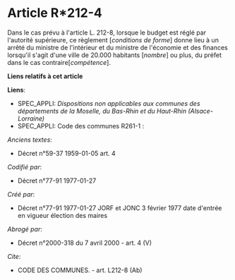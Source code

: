 # Article R*212-4

Dans le cas prévu à l'article L. 212-8, lorsque le budget est réglé par l'autorité supérieure, ce règlement [*conditions de
forme*] donne lieu à un arrêté du ministre de l'intérieur et du ministre de l'économie et des finances lorsqu'il s'agit d'une
ville de 20.000 habitants [*nombre*] ou plus, du préfet dans le cas contraire[*compétence*].

**Liens relatifs à cet article**

**Liens**:

  - SPEC_APPLI: *Dispositions non applicables aux communes des départements de la Moselle, du Bas-Rhin et du Haut-Rhin (Alsace-Lorraine)*
  - SPEC_APPLI: Code des communes R261-1 :

_Anciens textes_:

  - Décret n°59-37 1959-01-05 art. 4

_Codifié par_:

  - Décret n°77-91 1977-01-27

_Créé par_:

  - Décret n°77-91 1977-01-27 JORF et JONC 3 février 1977 date d'entrée en vigueur élection des maires

_Abrogé par_:

  - Décret n°2000-318 du 7 avril 2000 - art. 4 (V)

_Cite_:

  - CODE DES COMMUNES. - art. L212-8 (Ab)
